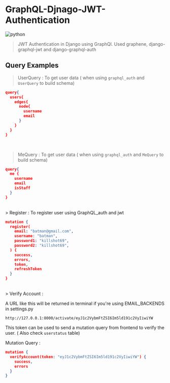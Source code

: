 # GraphQL-Djnago-JWT-Authentication

![python](https://img.shields.io/badge/python-3.6%20%7C%203.7%20%7C%203.8-blue) 
> JWT Authentication in Django using GraphQl. Used graphene, django-graphql-jwt and django-graphql-auth


## Query Examples

> UserQuery : To get user data ( when using `graphql_auth` and `UserQuery` to build schema)

```json
query{
  users{
    edges{
      node{
        username
        email
      }
    }
  }
}
```
<br>

> MeQuery : To get user data ( when using `graphql_auth` and `MeQuery` to build schema)

```json
query{
  me {
    username
    email
    isStaff
  }
}
```
<br>
> Register : To register user using GraphQL_auth and jwt

```json
mutation {
  register(
    email: "batman@gmail.com",
    username: "batman",
    password1: "killshot69",
    password2: "killshot69",
  ) {
    success,
    errors,
    token,
    refreshToken
  }
}
```
<br>
> Verify Account :

A URL like this will be returned in terminal if you're using EMAIL_BACKENDS in settings.py

```
http://127.0.0.1:8000/activate/eyJ1c2VybmFtZSI6Im5ld191c2VyIiwiYW
```
This token can be used to send a mutation query from frontend to verify the user. 
( Also check `userstatus` table)

Mutation Query : 

```json
mutation {
  verifyAccount(token: "eyJ1c2VybmFtZSI6Im5ld191c2VyIiwiYW") {
    success,
    errors
  }
}
```